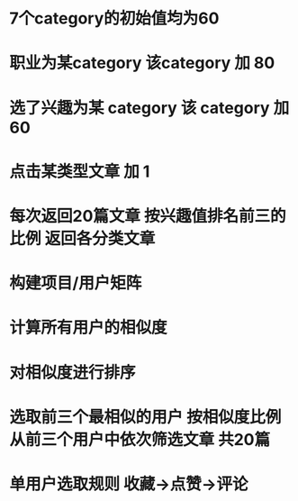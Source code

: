 # 7个category的初始值均为60
# 职业为某category 该category 加 80
# 选了兴趣为某 category 该 category 加60
# 点击某类型文章 加 1
# 每次返回20篇文章 按兴趣值排名前三的比例 返回各分类文章


# 构建项目/用户矩阵
# 计算所有用户的相似度 
# 对相似度进行排序 
# 选取前三个最相似的用户 按相似度比例 从前三个用户中依次筛选文章 共20篇 
# 单用户选取规则 收藏->点赞->评论
